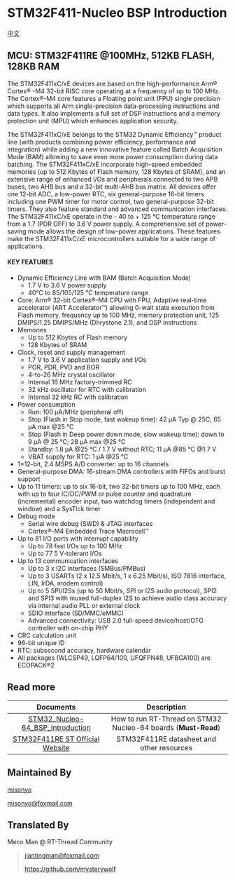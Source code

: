 # STM32F411-Nucleo BSP Introduction

[中文](README_zh.md) 

## MCU: STM32F411RE @100MHz, 512KB FLASH,  128KB RAM

The STM32F411xC/xE devices are based on the high-performance Arm® Cortex® -M4 32-bit RISC core operating at a frequency of up to 100 MHz. The Cortex®-M4 core features a Floating point unit (FPU) single precision which supports all Arm single-precision data-processing instructions and data types. It also implements a full set of DSP instructions and a memory protection unit (MPU) which enhances application security.

The STM32F411xC/xE belongs to the STM32 Dynamic Efficiency™ product line (with products combining power efficiency, performance and integration) while adding a new innovative feature called Batch Acquisition Mode (BAM) allowing to save even more power consumption during data batching.
The STM32F411xC/xE incorporate high-speed embedded memories (up to 512 Kbytes of Flash memory, 128 Kbytes of SRAM), and an extensive range of enhanced I/Os and peripherals connected to two APB buses, two AHB bus and a 32-bit multi-AHB bus matrix.
All devices offer one 12-bit ADC, a low-power RTC, six general-purpose 16-bit timers including one PWM timer for motor control, two general-purpose 32-bit timers. They also feature standard and advanced communication interfaces.
The STM32F411xC/xE operate in the - 40 to + 125 °C temperature range from a 1.7 (PDR OFF) to 3.6 V power supply. A comprehensive set of power-saving mode allows the design of low-power applications.
These features make the STM32F411xC/xE microcontrollers suitable for a wide range of applications.

#### KEY FEATURES

- Dynamic Efficiency Line with BAM (Batch Acquisition Mode)
  - 1.7 V to 3.6 V power supply
  - 40°C to 85/105/125 °C temperature range
- Core: Arm® 32-bit Cortex®-M4 CPU with FPU, Adaptive real-time accelerator (ART Accelerator™) allowing 0-wait state execution from Flash memory, frequency up to 100 MHz, memory protection unit, 125 DMIPS/1.25 DMIPS/MHz (Dhrystone 2.1), and DSP instructions
- Memories
  - Up to 512 Kbytes of Flash memory
  - 128 Kbytes of SRAM
- Clock, reset and supply management
  - 1.7 V to 3.6 V application supply and I/Os
  - POR, PDR, PVD and BOR
  - 4-to-26 MHz crystal oscillator
  - Internal 16 MHz factory-trimmed RC
  - 32 kHz oscillator for RTC with calibration
  - Internal 32 kHz RC with calibration
- Power consumption
  - Run: 100 μA/MHz (peripheral off)
  - Stop (Flash in Stop mode, fast wakeup time): 42 μA Typ @ 25C; 65 μA max @25 °C
  - Stop (Flash in Deep power down mode, slow wakeup time): down to 9 μA @ 25 °C; 28 μA max @25 °C
  - Standby: 1.8 μA @25 °C / 1.7 V without RTC; 11 μA @85 °C @1.7 V
  - VBAT supply for RTC: 1 μA @25 °C
- 1×12-bit, 2.4 MSPS A/D converter: up to 16 channels
- General-purpose DMA: 16-stream DMA controllers with FIFOs and burst support
- Up to 11 timers: up to six 16-bit, two 32-bit timers up to 100 MHz, each with up to four IC/OC/PWM or pulse counter and quadrature (incremental) encoder input, two watchdog timers (independent and window) and a SysTick timer
- Debug mode
  - Serial wire debug (SWD) & JTAG interfaces
  - Cortex®-M4 Embedded Trace Macrocell™
- Up to 81 I/O ports with interrupt capability
  - Up to 78 fast I/Os up to 100 MHz
  - Up to 77 5 V-tolerant I/Os
- Up to 13 communication interfaces
  - Up to 3 x I2C interfaces (SMBus/PMBus)
  - Up to 3 USARTs (2 x 12.5 Mbit/s, 1 x 6.25 Mbit/s), ISO 7816 interface, LIN, IrDA, modem control)
  - Up to 5 SPI/I2Ss (up to 50 Mbit/s, SPI or I2S audio protocol), SPI2 and SPI3 with muxed full-duplex I2S to achieve audio class accuracy via internal audio PLL or external clock
  - SDIO interface (SD/MMC/eMMC)
  - Advanced connectivity: USB 2.0 full-speed device/host/OTG controller with on-chip PHY
- CRC calculation unit
- 96-bit unique ID
- RTC: subsecond accuracy, hardware calendar
- All packages (WLCSP49, LQFP64/100, UFQFPN48, UFBGA100) are ECOPACK®2



## Read more

|                          Documents                           |                         Description                          |
| :----------------------------------------------------------: | :----------------------------------------------------------: |
| [STM32_Nucleo-64_BSP_Introduction](../docs/STM32_Nucleo-64_BSP_Introduction.md) | How to run RT-Thread on STM32 Nucleo-64 boards (**Must-Read**) |
| [STM32F411RE ST Official Website](https://www.st.com/en/microcontrollers-microprocessors/stm32f411re.html#documentation) |          STM32F411RE datasheet and other resources           |



## Maintained By

[misonyo](https://github.com/misonyo)

misonyo@foxmail.com



## Translated By

Meco Man @ RT-Thread Community

> jiantingman@foxmail.com 
>
> https://github.com/mysterywolf